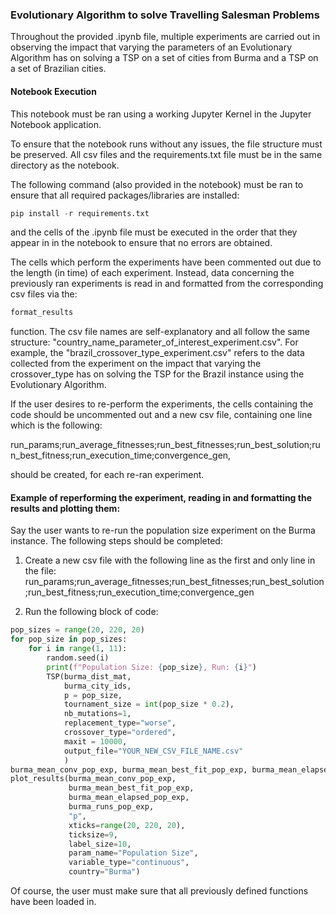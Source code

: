 ### Evolutionary Algorithm to solve Travelling Salesman Problems

Throughout the provided .ipynb file, multiple experiments are carried out in observing the impact that varying the parameters of an Evolutionary Algorithm has on solving a TSP on a set of cities from Burma and a TSP on a set of Brazilian cities. 

#### Notebook Execution

This notebook must be ran using a working Jupyter Kernel in the Jupyter Notebook application. 

To ensure that the notebook runs without any issues, the file structure must be preserved. All csv files and the requirements.txt file must be in the same directory as the notebook. 

The following command (also provided in the notebook) must be ran to ensure that all required packages/libraries are installed:
```python
pip install -r requirements.txt
```
and the cells of the .ipynb file must be executed in the order that they appear in in the notebook to ensure that no errors are obtained.

The cells which perform the experiments have been commented out due to the length (in time) of each experiment. Instead, data concerning the previously ran experiments is read in and formatted from the corresponding csv files via the:
```python
format_results
```
function. The csv file names are self-explanatory and all follow the same structure: "country_name_parameter_of_interest_experiment.csv". For example, the "brazil_crossover_type_experiment.csv" refers to the data collected from the experiment on the impact that varying the crossover_type has on solving the TSP for the Brazil instance using the Evolutionary Algorithm.

If the user desires to re-perform the experiments, the cells containing the code should be uncommented out and a new csv file, containing one line which is the following: 

run_params;run_average_fitnesses;run_best_fitnesses;run_best_solution;run_best_fitness;run_execution_time;convergence_gen,

should be created, for each re-ran experiment.

#### Example of reperforming the experiment, reading in and formatting the results and plotting them: 

Say the user wants to re-run the population size experiment on the Burma instance. The following steps should be completed:

1. Create a new csv file with the following line as the first and only line in the file: 
run_params;run_average_fitnesses;run_best_fitnesses;run_best_solution;run_best_fitness;run_execution_time;convergence_gen

2. Run the following block of code:
```python
pop_sizes = range(20, 220, 20)
for pop_size in pop_sizes:
    for i in range(1, 11):
        random.seed(i)
        print(f"Population Size: {pop_size}, Run: {i}")
        TSP(burma_dist_mat, 
            burma_city_ids, 
            p = pop_size, 
            tournament_size = int(pop_size * 0.2), 
            nb_mutations=1,
            replacement_type="worse", 
            crossover_type="ordered", 
            maxit = 10000, 
            output_file="YOUR_NEW_CSV_FILE_NAME.csv"
            )
burma_mean_conv_pop_exp, burma_mean_best_fit_pop_exp, burma_mean_elapsed_pop_exp, burma_runs_pop_exp = format_results("YOUR_NEW_CSV_FILE_NAME.csv", "p")
plot_results(burma_mean_conv_pop_exp, 
             burma_mean_best_fit_pop_exp, 
             burma_mean_elapsed_pop_exp, 
             burma_runs_pop_exp, 
             "p", 
             xticks=range(20, 220, 20), 
             ticksize=9,
             label_size=10,
             param_name="Population Size", 
             variable_type="continuous", 
             country="Burma")
```

Of course, the user must make sure that all previously defined functions have been loaded in.